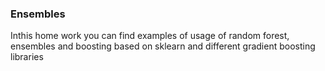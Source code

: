 ### Ensembles

Inthis home work you can find examples of usage of random forest, ensembles and boosting based on sklearn and different gradient boosting libraries
